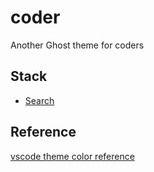 # coder

Another Ghost theme for coders

## Stack

* [Search](https://github.com/jamalneufeld/ghostHunter)

## Reference

[vscode theme color reference](https://code.visualstudio.com/docs/getstarted/theme-color-reference)